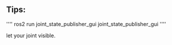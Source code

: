 ## Tips:

''''
ros2 run joint_state_publisher_gui joint_state_publisher_gui 
''''


let your joint visible.
